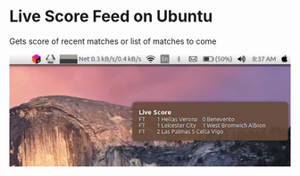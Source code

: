 # Live Score Feed on Ubuntu

Gets score of recent matches or list of matches to come

![Live Score](/images/Score_feed_on_desktop.png?raw=true "Live Scrore screenshot")
